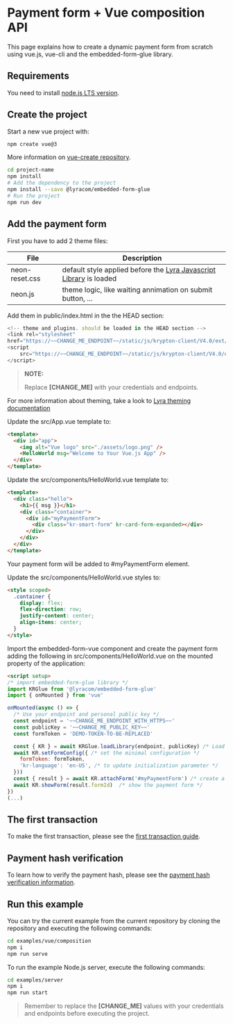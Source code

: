 # Payment form + Vue composition API

This page explains how to create a dynamic payment form from scratch using
vue.js, vue-cli and the embedded-form-glue library.

## Requirements

You need to install [node.js LTS version](https://nodejs.org/en/).

## Create the project

Start a new vue project with:

```bash
npm create vue@3
```

More information on [vue-create repository](https://github.com/vuejs/create-vue).

```bash
cd project-name
npm install
# Add the dependency to the project
npm install --save @lyracom/embedded-form-glue
# Run the project
npm run dev
```

## Add the payment form

First you have to add 2 theme files:

| File              | Description                                                                   |
| ----------------- | ----------------------------------------------------------------------------- |
| neon-reset.css    | default style applied before the [Lyra Javascript Library][js link] is loaded |
| neon.js           | theme logic, like waiting annimation on submit button, ...                    |

Add them in public/index.html in the the HEAD section:

```javascript
<!-- theme and plugins. should be loaded in the HEAD section -->
<link rel="stylesheet"
href="https://~~CHANGE_ME_ENDPOINT~~/static/js/krypton-client/V4.0/ext/neon-reset.css">
<script
    src="https://~~CHANGE_ME_ENDPOINT~~/static/js/krypton-client/V4.0/ext/neon.js">
</script>
```

> **NOTE:**
> 
> Replace **[CHANGE_ME]** with your credentials and endpoints.

For more information about theming, take a look to [Lyra theming documentation][js themes]

Update the src/App.vue template to:

```html
<template>
  <div id="app">
    <img alt="Vue logo" src="./assets/logo.png" />
    <HelloWorld msg="Welcome to Your Vue.js App" />
  </div>
</template>
```

Update the src/components/HelloWorld.vue template to:

```html
<template>
  <div class="hello">
    <h1>{{ msg }}</h1>
    <div class="container">
      <div id="myPaymentForm">
        <div class="kr-smart-form" kr-card-form-expanded></div>
      </div>
    </div>
  </div>
</template>
```

Your payment form will be added to #myPaymentForm element.

Update the src/components/HelloWorld.vue styles to:

```html
<style scoped>
  .container {
    display: flex;
    flex-direction: row;
    justify-content: center;
    align-items: center;
  }
</style>
```

Import the embedded-form-vue component and create the payment form adding
the following in src/components/HelloWorld.vue on the mounted property of the application:

```html
<script setup>
/* import embedded-form-glue library */
import KRGlue from '@lyracom/embedded-form-glue'
import { onMounted } from 'vue'

onMounted(async () => {  
  /* Use your endpoint and personal public key */
  const endpoint = '~~CHANGE_ME_ENDPOINT_WITH_HTTPS~~'
  const publicKey = '~~CHANGE_ME_PUBLIC_KEY~~'
  const formToken = 'DEMO-TOKEN-TO-BE-REPLACED'

  const { KR } = await KRGlue.loadLibrary(endpoint, publicKey) /* Load the remote library */
  await KR.setFormConfig({ /* set the minimal configuration */
    formToken: formToken,
    'kr-language': 'en-US', /* to update initialization parameter */
  }))
  const { result } = await KR.attachForm('#myPaymentForm') /* create a payment form */
  await KR.showForm(result.formId)  /* show the payment form */
})
(...)
```

## The first transaction

To make the first transaction, please see the [first transaction guide](../../../README.md).

## Payment hash verification

To learn how to verify the payment hash, please see the [payment hash verification information](../../server/README.md).

## Run this example

You can try the current example from the current repository by cloning the repository and executing the following commands:

```bash
cd examples/vue/composition
npm i
npm run serve
```

To run the example Node.js server, execute the following commands:

```bash
cd examples/server
npm i
npm run start
```

> Remember to replace the **[CHANGE_ME]** values with your credentials and endpoints before executing the project.

[js link]: https://lyra.com/fr/doc/rest/V4.0/javascript
[js themes]: https://lyra.com/fr/doc/rest/V4.0/javascript/features/themes.html
[js quick start]: https://lyra.com/fr/doc/rest/V4.0/javascript/quick_start_js.html
[js integration guide]: https://lyra.com/fr/doc/rest/V4.0/javascript/guide/start.html
[rest api]: https://lyra.com/fr/doc/rest/V4.0/api/reference.html
